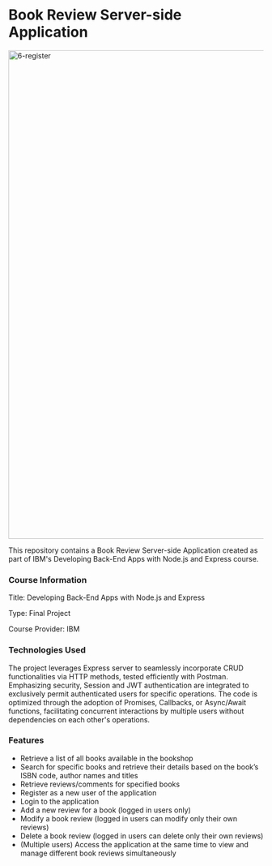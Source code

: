# Book Review Server-side Application

<img width="963" alt="6-register" src="https://github.com/i-am-nolan25/Book-Review-Server-Side-Application/assets/113712250/45472404-c432-4748-ab9e-bc1420618ebd">

This repository contains a Book Review Server-side Application created as part of IBM's Developing Back-End Apps with Node.js and Express course. 

### Course Information
Title: Developing Back-End Apps with Node.js and Express

Type: Final Project

Course Provider: IBM

### Technologies Used

The project leverages Express server to seamlessly incorporate CRUD functionalities via HTTP methods, tested efficiently with Postman. Emphasizing security, Session and JWT authentication are integrated to exclusively permit authenticated users for specific operations. The code is optimized through the adoption of Promises, Callbacks, or Async/Await functions, facilitating concurrent interactions by multiple users without dependencies on each other's operations.

### Features

- Retrieve a list of all books available in the bookshop
- Search for specific books and retrieve their details based on the book’s ISBN code, author names and titles
- Retrieve reviews/comments for specified books
- Register as a new user of the application
- Login to the application
- Add a new review for a book (logged in users only)
- Modify a book review (logged in users can modify only their own reviews)
- Delete a book review (logged in users can delete only their own reviews)
- (Multiple users) Access the application at the same time to view and manage different book reviews simultaneously

